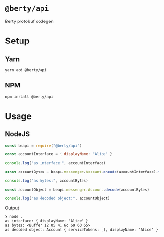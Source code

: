# `@berty/api`

Berty protobuf codegen

# Setup

## Yarn

```sh
yarn add @berty/api
```

## NPM

```sh
npm install @berty/api
```

# Usage

## NodeJS

```js
const beapi = require("@berty/api")

const accountInterface = { displayName: "Alice" }

console.log("as interface:", accountInterface)

const accountBytes = beapi.messenger.Account.encode(accountInterface).finish()

console.log("as bytes:", accountBytes)

const accountObject = beapi.messenger.Account.decode(accountBytes)

console.log("as decoded object:", accountObject)
```

Output

```
❯ node .
as interface: { displayName: 'Alice' }
as bytes: <Buffer 12 05 41 6c 69 63 65>
as decoded object: Account { serviceTokens: [], displayName: 'Alice' }
```
